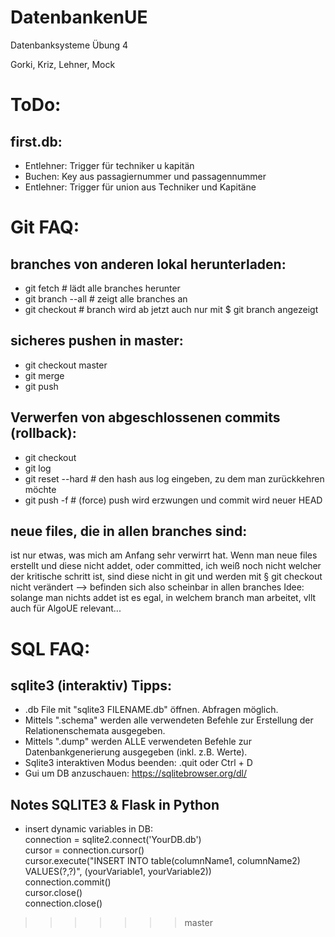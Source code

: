 # DatenbankenUE
Datenbanksysteme Übung 4

Gorki, Kriz, Lehner, Mock


# ToDo:

## first.db:
- Entlehner: Trigger für techniker u kapitän
- Buchen: Key aus passagiernummer und passagennummer
- Entlehner: Trigger für union aus Techniker und Kapitäne


# Git FAQ:

## branches von anderen lokal herunterladen:
- git fetch				# lädt alle branches herunter
- git branch --all			# zeigt alle branches an
- git checkout <branch-von-anderen>	# branch wird ab jetzt auch nur mit $ git branch angezeigt

## sicheres pushen in master:
- git checkout master
- git merge <branch-der-in-master-soll>
- git push

## Verwerfen von abgeschlossenen commits (rollback):
- git checkout <branch-zu-resetten>
- git log
- git reset --hard <commit-hash>		# den hash aus log eingeben, zu dem man zurückkehren möchte
- git push -f				# (force) push wird erzwungen und commit wird neuer HEAD

## neue files, die in allen branches sind:
ist nur etwas, was mich am Anfang sehr verwirrt hat. Wenn man neue files erstellt und diese nicht addet, oder committed,
ich weiß noch nicht welcher der kritische schritt ist, sind diese nicht in git und werden mit § git checkout <branch>
nicht verändert --> befinden sich also scheinbar in allen branches
Idee: solange man nichts addet ist es egal, in welchem branch man arbeitet, vllt auch für AlgoUE relevant...

# SQL FAQ:
## sqlite3 (interaktiv) Tipps:
- .db File mit "sqlite3 FILENAME.db" öffnen.
Abfragen möglich.
- Mittels ".schema" werden alle verwendeten Befehle zur Erstellung der Relationenschemata ausgegeben.
- Mittels ".dump" werden ALLE verwendeten Befehle zur Datenbankgenerierung ausgegeben (inkl. z.B. Werte).
- Sqlite3 interaktiven Modus beenden: .quit oder Ctrl + D
- Gui um DB anzuschauen: https://sqlitebrowser.org/dl/

## Notes SQLITE3 & Flask in Python
- insert dynamic variables in DB:  
	connection = sqlite2.connect('YourDB.db')  
	cursor = connection.cursor()  
	cursor.execute("INSERT INTO table(columnName1, columnName2) VALUES(?,?)", (yourVariable1, yourVariable2))  
	connection.commit()  
	cursor.close()  
	connection.close()  

>>>>>>> master
